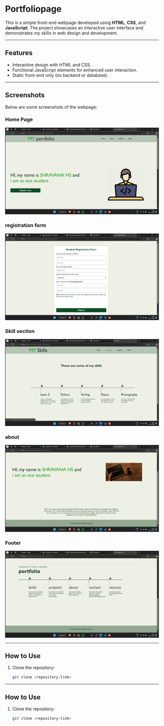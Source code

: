 # Portfoliopage

This is a simple front-end webpage developed using **HTML**, **CSS**, and **JavaScript**. The project showcases an interactive user interface and demonstrates my skills in web design and development.

---

## Features
- Interactive design with HTML and CSS.
- Functional JavaScript elements for enhanced user interaction.
- Static front-end only (no backend or database).

---

## Screenshots
Below are some screenshots of the webpage:

### Home Page
![Home Page](./screenshotsofpage/Screenshot%202024-11-24%20084040.png)

### registration form
![Section 1](./screenshotsofpage/Screenshot%202024-11-24%20084056.png)

### Skill section
![Section 2](./screenshotsofpage/Screenshot%202024-11-24%20084202.png)

### about
![Section 3](./screenshotsofpage/Screenshot%202024-11-24%20084229.png)

### Footer
![Footer](./screenshotsofpage/Screenshot%202024-11-24%20084243.png)

---

## How to Use
1. Clone the repository:
   ```bash
   git clone <repository-link>

---

## How to Use
1. Clone the repository:
   ```bash
   git clone <repository-link>
